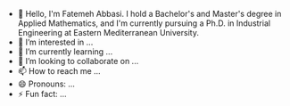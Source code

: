 - 👋 Hello, I'm Fatemeh Abbasi. I hold a Bachelor's and Master's degree in Applied Mathematics, and I'm currently pursuing a Ph.D. in Industrial Engineering at Eastern Mediterranean University.
- 👀 I’m interested in ...
- 🌱 I’m currently learning ...
- 💞️ I’m looking to collaborate on ...
- 📫 How to reach me ...
- 😄 Pronouns: ...
- ⚡ Fun fact: ...

<!---
FatemehAbbasi166/FatemehAbbasi166 is a ✨ special ✨ repository because its `README.md` (this file) appears on your GitHub profile.
You can click the Preview link to take a look at your changes.
--->
